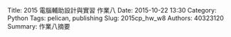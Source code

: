 Title: 2015 電腦輔助設計與實習 作業八
Date: 2015-10-22 13:30
Category: Python
Tags: pelican, publishing
Slug: 2015cp_hw_w8
Authors: 40323120
Summary: 作業八摘要